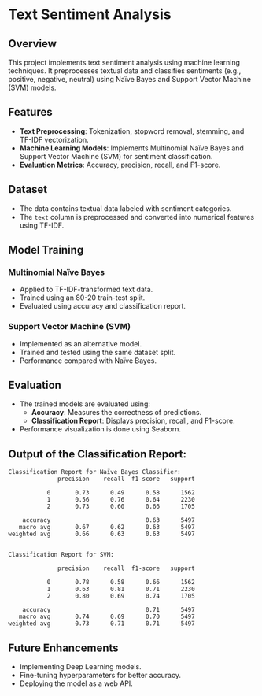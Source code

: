 # Text Sentiment Analysis

## Overview
This project implements text sentiment analysis using machine learning techniques. It preprocesses textual data and classifies sentiments (e.g., positive, negative, neutral) using Naïve Bayes and Support Vector Machine (SVM) models.

## Features
- **Text Preprocessing**: Tokenization, stopword removal, stemming, and TF-IDF vectorization.
- **Machine Learning Models**: Implements Multinomial Naïve Bayes and Support Vector Machine (SVM) for sentiment classification.
- **Evaluation Metrics**: Accuracy, precision, recall, and F1-score.

## Dataset
- The data contains textual data labeled with sentiment categories.
- The `text` column is preprocessed and converted into numerical features using TF-IDF.

## Model Training
### Multinomial Naïve Bayes
- Applied to TF-IDF-transformed text data.
- Trained using an 80-20 train-test split.
- Evaluated using accuracy and classification report.

### Support Vector Machine (SVM)
- Implemented as an alternative model.
- Trained and tested using the same dataset split.
- Performance compared with Naïve Bayes.

## Evaluation
- The trained models are evaluated using:
  - **Accuracy**: Measures the correctness of predictions.
  - **Classification Report**: Displays precision, recall, and F1-score.
- Performance visualization is done using Seaborn.

## Output of the Classification Report:
```plaintext
Classification Report for Naïve Bayes Classifier:
              precision    recall  f1-score   support

           0       0.73      0.49      0.58      1562
           1       0.56      0.76      0.64      2230
           2       0.73      0.60      0.66      1705

    accuracy                           0.63      5497
   macro avg       0.67      0.62      0.63      5497
weighted avg       0.66      0.63      0.63      5497


Classification Report for SVM:

              precision    recall  f1-score   support

           0       0.78      0.58      0.66      1562
           1       0.63      0.81      0.71      2230
           2       0.80      0.69      0.74      1705

    accuracy                           0.71      5497
   macro avg       0.74      0.69      0.70      5497
weighted avg       0.73      0.71      0.71      5497

```

## Future Enhancements
- Implementing Deep Learning models.
- Fine-tuning hyperparameters for better accuracy.
- Deploying the model as a web API.
